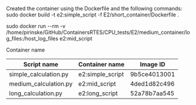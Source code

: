 

Created the container using the Dockerfile and the following commands:
sudo docker build -t e2:simple_script -f E2/short_container/Dockerfile . 

sudo docker run --rm -v /home/pirinske/GitHub/ContainersRTES/CPU_tests/E2/medium_container/log_files:/host_log_files e2:mid_script

Container name 

| Script name | Container name | Image ID |
|---|---|---|
| simple_calculation.py  | e2:simple_script  | 9b5ce4013001 |
| medium_calculation.py  | e2:mid_script  | 4ded1d82c496 |
| long_calculation.py  |  e2:long_script | 52a78b7aa545 | 




